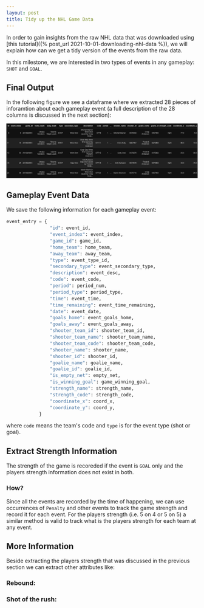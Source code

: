 ```yaml
---
layout: post
title: Tidy up the NHL Game Data 
---
```


In order to gain insights from the raw NHL data that was downloaded using [this tutorial]({% post_url 2021-10-01-downloading-nhl-data %}), we will explain how can we get a tidy version of the events from the raw data.

In this milestone, we are interested in two types of events in any gameplay: `SHOT` and `GOAL`.

## Final Output
In the following figure we see a dataframe where we extracted 28 pieces of inforamtion about each gameplay event (a full description of the 28 columns is discussed in the next section):

![Tidy dataframe of the NHL gameplay data](/Images/m1-cleaned-data.png)


## Gameplay Event Data

We save the following information for each gameplay event:


```python
event_entry = {
                "id": event_id,
                "event_index": event_index,
                "game_id": game_id,
                "home_team": home_team,
                "away_team": away_team,
                "type": event_type_id,
                "secondary_type": event_secondary_type,
                "description": event_desc,
                "code": event_code,
                "period": period_num,
                "period_type": period_type,
                "time": event_time,
                "time_remaining": event_time_remaining,
                "date": event_date,
                "goals_home": event_goals_home,
                "goals_away": event_goals_away,
                "shooter_team_id": shooter_team_id,
                "shooter_team_name": shooter_team_name,
                "shooter_team_code": shooter_team_code,
                "shooter_name": shooter_name,
                "shooter_id": shooter_id,
                "goalie_name": goalie_name,
                "goalie_id": goalie_id,
                "is_empty_net": empty_net,
                "is_winning_goal": game_winning_goal,
                "strength_name": strength_name,
                "strength_code": strength_code,
                "coordinate_x": coord_x,
                "coordinate_y": coord_y,
            }
```
where `code` means the team's code and `type` is for the event type (shot or goal).

## Extract Strength Information
The strength of the game is recoreded if the event is `GOAL` only and the players strength information does not exist in both.

### How?
Since all the events are recorded by the time of happening, we can use occurrences of `Penalty` and other events to track the game strength and record it for each event. For the players strength (i.e. 5 on 4 or 5 on 5) a similar method is valid to track what is the players strength for each team at any event.

## More Information
Beside extracting the players strength that was discussed in the previous section we can extract other attributes like:
### Rebound:
### Shot of the rush:
